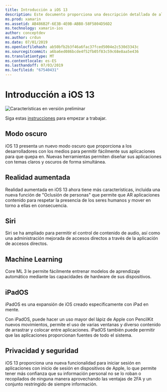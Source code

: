 ```yaml
---
title: Introducción a iOS 13
description: Este documento proporciona una descripción detallada de algunas API de iOS 13 para la versión preliminar de qué Xamarin proporciona versión C# enlaces.
ms.prod: xamarin
ms.assetid: AB486B2F-6E3B-4E0B-ABB8-58F5804D56D2
ms.technology: xamarin-ios
author: conceptdev
ms.author: crdun
ms.date: 07/01/2019
ms.openlocfilehash: ab50bfb2b3f46a6fac37fced5004e2c530d3343c
ms.sourcegitcommit: a6ba6ed086bcde4f52fb05f83c59c68e8aa5e436
ms.translationtype: MT
ms.contentlocale: es-ES
ms.lasthandoff: 07/03/2019
ms.locfileid: "67540431"
---
```

# <a name="introduction-to-ios-13"></a>Introducción a iOS 13

![Características en versión preliminar](~/media/shared/preview.png)

Siga estas [instrucciones](~/ios/platform/ios13/get-started.md) para empezar a trabajar.

## <a name="dark-mode"></a>Modo oscuro

iOS 13 presenta un nuevo modo oscuro que proporciona a los desarrolladores con los medios para permitir fácilmente sus aplicaciones para que quepa en. Nuevas herramientas permiten diseñar sus aplicaciones con temas claros y oscuros de forma simultánea.

## <a name="augmented-reality"></a>Realidad aumentada

Realidad aumentada en iOS 13 ahora tiene más características, incluida una nueva función de "Oclusión de personas" que permite que AR aplicaciones contenido para respetar la presencia de los seres humanos y mover en torno a ellas en consecuencia.

## <a name="siri"></a>Siri

Siri se ha ampliado para permitir el control de contenido de audio, así como una administración mejorada de accesos directos a través de la aplicación de accesos directos.

## <a name="machine-learning"></a>Machine Learning

Core ML 3 le permite fácilmente entrenar modelos de aprendizaje automático mediante las capacidades de hardware de sus dispositivos.

## <a name="ipados"></a>iPadOS

iPadOS es una expansión de iOS creado específicamente con iPad en mente.

Con iPadOS, puede hacer un uso mayor del lápiz de Apple con PencilKit nuevos movimientos, permite el uso de varias ventanas y diverso contenido de arrastrar y colocar entre aplicaciones. iPadOS también puede permitir que las aplicaciones proporcionan fuentes de todo el sistema.

## <a name="privacy-and-security"></a>Privacidad y seguridad

iOS 13 proporciona una nueva funcionalidad para iniciar sesión en aplicaciones con inicio de sesión en dispositivos de Apple, lo que permite tener más confianza que su información personal no se lo roban o recopilados de ninguna manera aprovechando las ventajas de 2FA y un conjunto restringido de siempre información.
